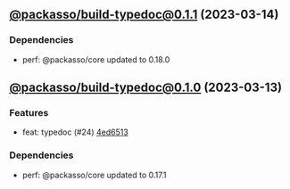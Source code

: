## [@packasso/build-typedoc@0.1.1](https://github.com/qiwi/packasso/compare/2023.3.13-packasso.build-typedoc.0.1.0-f0...2023.3.14-packasso.build-typedoc.0.1.1-f0) (2023-03-14)

### Dependencies
* perf: @packasso/core updated to 0.18.0

## [@packasso/build-typedoc@0.1.0](https://github.com/qiwi/packasso/compare/undefined...2023.3.13-packasso.build-typedoc.0.1.0-f0) (2023-03-13)

### Features
* feat: typedoc (#24) [4ed6513](https://github.com/qiwi/packasso/commit/4ed65136f549792f3f9a4d65a361ef0f6fdcf4b2)

### Dependencies
* perf: @packasso/core updated to 0.17.1
